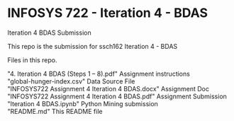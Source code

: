 # INFOSYS 722 - Iteration 4 - BDAS
Iteration 4 BDAS Submission

This repo is the submission for ssch162 Iteration 4 - BDAS

Files in this repo.

"4. Iteration 4 BDAS (Steps 1 – 8).pdf"             Assignment instructions<br>
"global-hunger-index.csv"                           Data Source File<br>
"INFOSYS722 Assignment 4 Iteration 4 BDAS.docx"     Assignment Doc<br>
"INFOSYS722 Assignment 4 Iteration 4 BDAS.pdf"      Assignment Submission<br>
"Iteration 4 BDAS.ipynb"                            Python Mining submission<br>
"README.md"                                         This README file<br>

